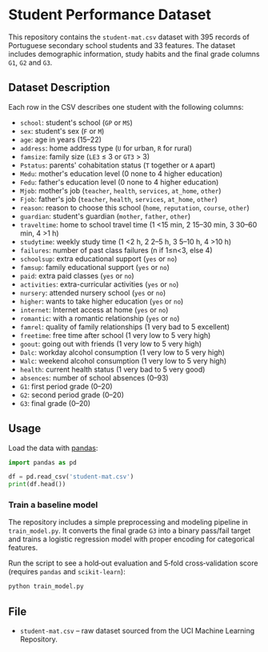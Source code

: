 # Student Performance Dataset

This repository contains the `student-mat.csv` dataset with 395 records of Portuguese secondary school students and 33 features. The dataset includes demographic information, study habits and the final grade columns `G1`, `G2` and `G3`.

## Dataset Description

Each row in the CSV describes one student with the following columns:

- `school`: student's school (`GP` or `MS`)
- `sex`: student's sex (`F` or `M`)
- `age`: age in years (15–22)
- `address`: home address type (`U` for urban, `R` for rural)
- `famsize`: family size (`LE3` ≤ 3 or `GT3` > 3)
- `Pstatus`: parents' cohabitation status (`T` together or `A` apart)
- `Medu`: mother's education level (0 none to 4 higher education)
- `Fedu`: father's education level (0 none to 4 higher education)
- `Mjob`: mother's job (`teacher`, `health`, `services`, `at_home`, `other`)
- `Fjob`: father's job (`teacher`, `health`, `services`, `at_home`, `other`)
- `reason`: reason to choose this school (`home`, `reputation`, `course`, `other`)
- `guardian`: student's guardian (`mother`, `father`, `other`)
- `traveltime`: home to school travel time (1 <15 min, 2 15–30 min, 3 30–60 min, 4 >1 h)
- `studytime`: weekly study time (1 <2 h, 2 2–5 h, 3 5–10 h, 4 >10 h)
- `failures`: number of past class failures (n if 1≤n<3, else 4)
- `schoolsup`: extra educational support (`yes` or `no`)
- `famsup`: family educational support (`yes` or `no`)
- `paid`: extra paid classes (`yes` or `no`)
- `activities`: extra-curricular activities (`yes` or `no`)
- `nursery`: attended nursery school (`yes` or `no`)
- `higher`: wants to take higher education (`yes` or `no`)
- `internet`: Internet access at home (`yes` or `no`)
- `romantic`: with a romantic relationship (`yes` or `no`)
- `famrel`: quality of family relationships (1 very bad to 5 excellent)
- `freetime`: free time after school (1 very low to 5 very high)
- `goout`: going out with friends (1 very low to 5 very high)
- `Dalc`: workday alcohol consumption (1 very low to 5 very high)
- `Walc`: weekend alcohol consumption (1 very low to 5 very high)
- `health`: current health status (1 very bad to 5 very good)
- `absences`: number of school absences (0–93)
- `G1`: first period grade (0–20)
- `G2`: second period grade (0–20)
- `G3`: final grade (0–20)

## Usage

Load the data with [pandas](https://pandas.pydata.org/):

```python
import pandas as pd

df = pd.read_csv('student-mat.csv')
print(df.head())
```

### Train a baseline model

The repository includes a simple preprocessing and modeling pipeline in
`train_model.py`. It converts the final grade `G3` into a binary
pass/fail target and trains a logistic regression model with proper
encoding for categorical features.

Run the script to see a hold‑out evaluation and 5‑fold cross‑validation
score (requires `pandas` and `scikit-learn`):

```bash
python train_model.py
```

## File

- `student-mat.csv` – raw dataset sourced from the UCI Machine Learning Repository.
